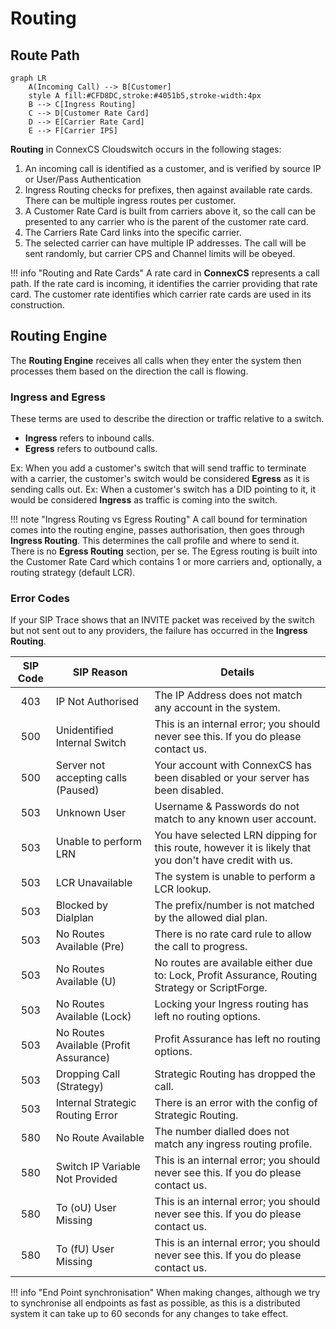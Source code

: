 # Routing

## Route Path
```mermaid
graph LR
    A(Incoming Call) --> B[Customer]
    style A fill:#CFD8DC,stroke:#4051b5,stroke-width:4px
    B --> C[Ingress Routing]
    C --> D[Customer Rate Card]
    D --> E[Carrier Rate Card]
    E --> F[Carrier IPS]
```

**Routing** in ConnexCS Cloudswitch occurs in the following stages:

1. An incoming call is identified as a customer, and is verified by source IP or User/Pass Authentication
2. Ingress Routing checks for prefixes, then against available rate cards. There can be multiple ingress routes per customer.
3. A Customer Rate Card is built from carriers above it, so the call can be presented to any carrier who is the parent of the customer rate card.
4. The Carriers Rate Card links into the specific carrier.
5. The selected carrier can have multiple IP addresses. The call will be sent randomly, but carrier CPS and Channel limits will be obeyed.

!!! info "Routing and Rate Cards"
    A rate card in **ConnexCS** represents a call path. If the rate card is incoming, it identifies the carrier providing that rate card. The customer rate identifies which carrier rate cards are used in its construction.


## Routing Engine
The **Routing Engine** receives all calls when they enter the system then processes them based on the direction the call is flowing. 

### Ingress and Egress
These terms are used to describe the direction or traffic relative to a switch.

* **Ingress** refers to inbound calls. 
* **Egress** refers to outbound calls. 

Ex: When you add a customer's switch that will send traffic to terminate with a carrier, the customer's switch would be considered **Egress** as it is sending calls out. 
Ex: When a customer's switch has a DID pointing to it, it would be considered **Ingress** as traffic is coming into the switch. 

!!! note "Ingress Routing vs Egress Routing"
    A call bound for termination comes into the routing engine, passes authorisation, then goes through **Ingress Routing**. This determines the call profile and where to send it. There is no **Egress Routing** section, per se. The Egress routing is built into the Customer Rate Card which contains 1 or more carriers and, optionally, a routing strategy (default LCR).

### Error Codes
If your SIP Trace shows that an INVITE packet was received by the switch but not sent out to any providers, the failure has occurred in the **Ingress Routing**.



| SIP Code | SIP Reason                             | Details                                                                                                |
|:--------:|----------------------------------------|--------------------------------------------------------------------------------------------------------|
|    403   | IP Not Authorised                      | The IP Address does not match any account in the system.                                               |
|    500   | Unidentified Internal Switch           | This is an internal error; you should never see this. If you do please contact us.                     |
|    500   | Server not accepting calls (Paused)    | Your account with ConnexCS has been disabled or your server has been disabled.                         |
|    503   | Unknown User                           | Username & Passwords do not match to any known user account.                                           |
|    503   | Unable to perform LRN                  | You have selected LRN dipping for this route, however it is likely that you don't have credit with us. |
|    503   | LCR Unavailable                        | The system is unable to perform a LCR lookup.                                                          |
|    503   | Blocked by Dialplan                    | The prefix/number is not matched by the allowed dial plan.                                             |
|    503   | No Routes Available (Pre)              | There is no rate card rule to allow the call to progress.                                              |
|    503   | No Routes Available (U)                | No routes are available either due to: Lock, Profit Assurance, Routing Strategy or ScriptForge.        |
|    503   | No Routes Available (Lock)             | Locking your Ingress routing has left no routing options.                                              |
|    503   | No Routes Available (Profit Assurance) | Profit Assurance has left no routing options.                                                          |
|    503   | Dropping Call (Strategy)               | Strategic Routing has dropped the call.                                                                |
|    503   | Internal Strategic Routing Error       | There is an error with the config of Strategic Routing.                                                |
|    580   | No Route Available                     | The number dialled does not match any ingress routing profile.                                         |
|    580   | Switch IP Variable Not Provided        | This is an internal error; you should never see this. If you do please contact us.                     |
|    580   | To (oU) User Missing                   | This is an internal error; you should never see this. If you do please contact us.                     |
|    580   | To (fU) User Missing                   | This is an internal error; you should never see this. If you do please contact us.                     |

!!! info "End Point synchronisation"
    When making changes, although we try to synchronise all endpoints as fast as possible, as this is a distributed system it can take up to 60 seconds for any changes to take effect.


[call-flow]: /misc/img/call-flow.jpg "Call Flow"

